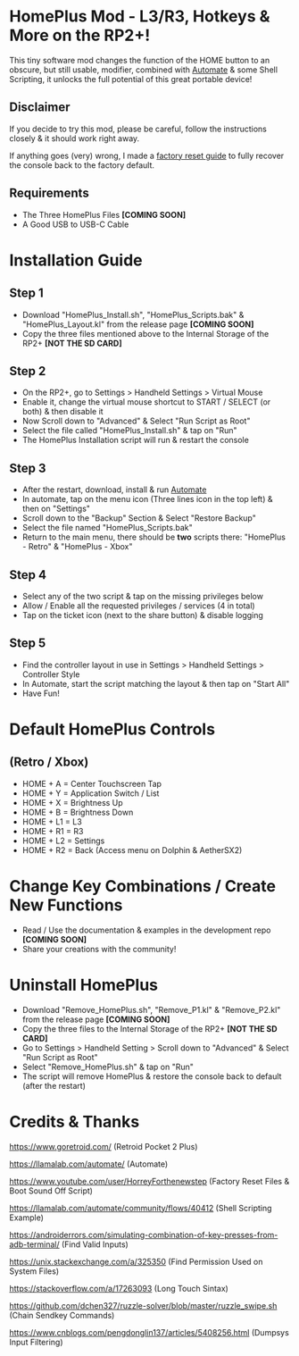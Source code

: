 # HomePlus Mod - L3/R3, Hotkeys & More on the RP2+!

This tiny software mod changes the function of the HOME button to an obscure, but still usable, modifier, combined with [Automate](https://llamalab.com/automate/) & some Shell Scripting, it unlocks the full potential of this great portable device!

## Disclaimer

If you decide to try this mod, please be careful, follow the instructions closely & it should work right away.

If anything goes (very) wrong, I made a [factory reset guide](https://github.com/acatone-git/Factory_Reset_RP2P) to fully recover the console back to the factory default.

## Requirements

- The Three HomePlus Files **[COMING SOON]**
- A Good USB to USB-C Cable

# Installation Guide

## Step 1

- Download "HomePlus_Install.sh", "HomePlus_Scripts.bak" & "HomePlus_Layout.kl" from the release page **[COMING SOON]**
- Copy the three files mentioned above to the Internal Storage of the RP2+ **[NOT THE SD CARD]**

## Step 2

- On the RP2+, go to Settings > Handheld Settings > Virtual Mouse
- Enable it, change the virtual mouse shortcut to START / SELECT (or both) & then disable it
- Now Scroll down to "Advanced" & Select "Run Script as Root"
- Select the file called "HomePlus_Install.sh" & tap on "Run"
- The HomePlus Installation script will run & restart the console

## Step 3

- After the restart, download, install & run [Automate](https://llamalab.com/automate/)
- In automate, tap on the menu icon (Three lines icon in the top left) & then on "Settings"
- Scroll down to the "Backup" Section & Select "Restore Backup"
- Select the file named "HomePlus_Scripts.bak"
- Return to the main menu, there should be **two** scripts there: "HomePlus - Retro" & "HomePlus - Xbox"

## Step 4

- Select any of the two script & tap on the missing privileges below
- Allow / Enable all the requested privileges / services (4 in total)
- Tap on the ticket icon (next to the share button) & disable logging 

## Step 5

- Find the controller layout in use in Settings > Handheld Settings > Controller Style
- In Automate, start the script matching the layout & then tap on "Start All"
- Have Fun!

# Default HomePlus Controls
## (Retro / Xbox)

- HOME + A  = Center Touchscreen Tap
- HOME + Y  = Application Switch / List
- HOME + X  = Brightness Up
- HOME + B  = Brightness Down
- HOME + L1 = L3
- HOME + R1 = R3
- HOME + L2 = Settings
- HOME + R2 = Back (Access menu on Dolphin & AetherSX2)

# Change Key Combinations / Create New Functions

- Read / Use the documentation & examples in the development repo **[COMING SOON]**
- Share your creations with the community! 

# Uninstall HomePlus

- Download "Remove_HomePlus.sh", "Remove_P1.kl" & "Remove_P2.kl" from the release page **[COMING SOON]**
- Copy the three files to the Internal Storage of the RP2+ **[NOT THE SD CARD]**
- Go to Settings > Handheld Setting > Scroll down to "Advanced" & Select "Run Script as Root"
- Select "Remove_HomePlus.sh" & tap on "Run"
- The script will remove HomePlus & restore the console back to default (after the restart)

# Credits & Thanks

https://www.goretroid.com/ (Retroid Pocket 2 Plus)

https://llamalab.com/automate/ (Automate)

https://www.youtube.com/user/HorreyForthenewstep (Factory Reset Files & Boot Sound Off Script)

https://llamalab.com/automate/community/flows/40412 (Shell Scripting Example)

https://androiderrors.com/simulating-combination-of-key-presses-from-adb-terminal/ (Find Valid Inputs)

https://unix.stackexchange.com/a/325350 (Find Permission Used on System Files)

https://stackoverflow.com/a/17263093 (Long Touch Sintax)

https://github.com/dchen327/ruzzle-solver/blob/master/ruzzle_swipe.sh (Chain Sendkey Commands)

https://www.cnblogs.com/pengdonglin137/articles/5408256.html (Dumpsys Input Filtering) 
